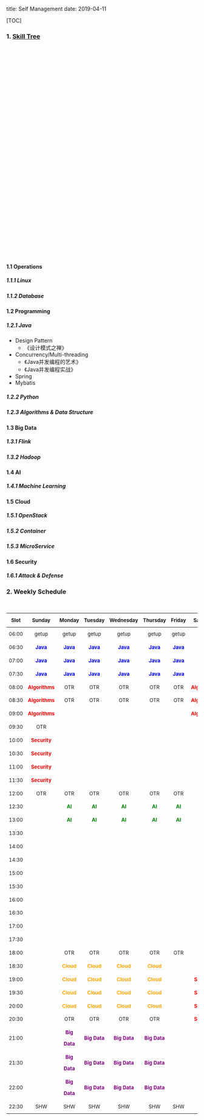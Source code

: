 title: Self Management
date: 2019-04-11

[TOC]

### 1. [Skill Tree](https://github.com/TeamStuQ/skill-map)

<div id="skillTree" style="width:100%;height:550px;"></div>
<script type="text/javascript">
    var myChart = echarts.init(document.getElementById('skillTree'));
    myChart.showLoading();
    $.get('https://echarts.baidu.com/data/asset/data/flare.json', function (data) {
        myChart.hideLoading();

        echarts.util.each(data.children, function (datum, index) {
            index % 2 === 0 && (datum.collapsed = true);
        });

        myChart.setOption(option = {
            tooltip: {
                trigger: 'item',
                triggerOn: 'mousemove'
            },
            series: [
                {
                    type: 'tree',

                    data: [data],

                    top: '1%',
                    left: '7%',
                    bottom: '1%',
                    right: '20%',

                    symbolSize: 7,

                    label: {
                        normal: {
                            position: 'left',
                            verticalAlign: 'middle',
                            align: 'right',
                            fontSize: 9
                        }
                    },

                    leaves: {
                        label: {
                            normal: {
                                position: 'right',
                                verticalAlign: 'middle',
                                align: 'left'
                            }
                        }
                    },

                    expandAndCollapse: true,
                    animationDuration: 550,
                    animationDurationUpdate: 750
                }
            ]
        });
    });
</script>





#### 1.1 Operations

##### 1.1.1 Linux

##### 1.1.2 Database

#### 1.2 Programming

##### 1.2.1 Java

- Design Pattern
  - 《设计模式之禅》
- Concurrency/Multi-threading
  - 《Java并发编程的艺术》
  - 《Java并发编程实战》
- Spring
- Mybatis

##### 1.2.2 Python

##### 1.2.3 Algorithms & Data Structure

#### 1.3 Big Data

##### 1.3.1 Flink

##### 1.3.2 Hadoop

#### 1.4 AI

##### 1.4.1 Machine Learning

#### 1.5 Cloud

##### 1.5.1 OpenStack

##### 1.5.2 Container

##### 1.5.3 MicroService

#### 1.6 Security

##### 1.6.1 Attack & Defense

### 2. Weekly Schedule

<br />

<table style="width: 100%;font-size: 13px;line-height:30px;">
<thead>
<tr>
<th align="center">Slot</th>
<th align="center">Sunday</th>
<th align="center">Monday</th>
<th align="center">Tuesday</th>
<th align="center">Wednesday</th>
<th align="center">Thursday</th>
<th align="center">Friday</th>
<th align="center">Saturday</th>
</tr>
</thead>
<tbody>
<tr>
<td align="center">06:00</td>
<td align="center">getup</td>
<td align="center">getup</td>
<td align="center">getup</td>
<td align="center">getup</td>
<td align="center">getup</td>
<td align="center">getup</td>
<td align="center">getup</td>
</tr>
<tr>
<td align="center">06:30</td>
<td align="center"><span style="color: blue"><strong>Java</strong></span></td>
<td align="center"><span style="color: blue"><strong>Java</strong></span></td>
<td align="center"><span style="color: blue"><strong>Java</strong></span></td>
<td align="center"><span style="color: blue"><strong>Java</strong></span></td>
<td align="center"><span style="color: blue"><strong>Java</strong></span></td>
<td align="center"><span style="color: blue"><strong>Java</strong></span></td>
<td align="center"><span style="color: blue"><strong>Java</strong></span></td>
</tr>
<tr>
<td align="center">07:00</td>
<td align="center"><span style="color: blue"><strong>Java</strong></span></td>
<td align="center"><span style="color: blue"><strong>Java</strong></span></td>
<td align="center"><span style="color: blue"><strong>Java</strong></span></td>
<td align="center"><span style="color: blue"><strong>Java</strong></span></td>
<td align="center"><span style="color: blue"><strong>Java</strong></span></td>
<td align="center"><span style="color: blue"><strong>Java</strong></span></td>
<td align="center"><span style="color: blue"><strong>Java</strong></span></td>
</tr>
<tr>
<td align="center">07:30</td>
<td align="center"><span style="color: blue"><strong>Java</strong></span></td>
<td align="center"><span style="color: blue"><strong>Java</strong></span></td>
<td align="center"><span style="color: blue"><strong>Java</strong></span></td>
<td align="center"><span style="color: blue"><strong>Java</strong></span></td>
<td align="center"><span style="color: blue"><strong>Java</strong></span></td>
<td align="center"><span style="color: blue"><strong>Java</strong></span></td>
<td align="center"><span style="color: blue"><strong>Java</strong></span></td>
</tr>
<tr>
<td align="center">08:00</td>
<td align="center"><span style="color: red"><strong>Algorithms</strong></span></td>
<td align="center">OTR</td>
<td align="center">OTR</td>
<td align="center">OTR</td>
<td align="center">OTR</td>
<td align="center">OTR</td>
<td align="center"><span style="color: red"><strong>Algorithms</strong></span></td>
</tr>
<tr>
<td align="center">08:30</td>
<td align="center"><span style="color: red"><strong>Algorithms</strong></span></td>
<td align="center">OTR</td>
<td align="center">OTR</td>
<td align="center">OTR</td>
<td align="center">OTR</td>
<td align="center">OTR</td>
<td align="center"><span style="color: red"><strong>Algorithms</strong></span></td>
</tr>
<tr>
<td align="center">09:00</td>
<td align="center"><span style="color: red"><strong>Algorithms</strong></span></td>
<td align="center"></td>
<td align="center"></td>
<td align="center"></td>
<td align="center"></td>
<td align="center"></td>
<td align="center"><span style="color: red"><strong>Algorithms</strong></span></td>
</tr>
<tr>
<td align="center">09:30</td>
<td align="center">OTR</td>
<td align="center"></td>
<td align="center"></td>
<td align="center"></td>
<td align="center"></td>
<td align="center"></td>
<td align="center"></td>
</tr>
<tr>
<td align="center">10:00</td>
<td align="center"><span style="color: red"><strong>Security</strong></span></td>
<td align="center"></td>
<td align="center"></td>
<td align="center"></td>
<td align="center"></td>
<td align="center"></td>
<td align="center"></td>
</tr>
<tr>
<td align="center">10:30</td>
<td align="center"><span style="color: red"><strong>Security</strong></span></td>
<td align="center"></td>
<td align="center"></td>
<td align="center"></td>
<td align="center"></td>
<td align="center"></td>
<td align="center"></td>
</tr>
<tr>
<td align="center">11:00</td>
<td align="center"><span style="color: red"><strong>Security</strong></span></td>
<td align="center"></td>
<td align="center"></td>
<td align="center"></td>
<td align="center"></td>
<td align="center"></td>
<td align="center"></td>
</tr>
<tr>
<td align="center">11:30</td>
<td align="center"><span style="color: red"><strong>Security</strong></span></td>
<td align="center"></td>
<td align="center"></td>
<td align="center"></td>
<td align="center"></td>
<td align="center"></td>
<td align="center"></td>
</tr>
<tr>
<td align="center">12:00</td>
<td align="center">OTR</td>
<td align="center">OTR</td>
<td align="center">OTR</td>
<td align="center">OTR</td>
<td align="center">OTR</td>
<td align="center">OTR</td>
<td align="center">OTR</td>
</tr>
<tr>
<td align="center">12:30</td>
<td align="center"></td>
<td align="center"><span style="color: green"><strong>AI</strong></span></td>
<td align="center"><span style="color: green"><strong>AI</strong></span></td>
<td align="center"><span style="color: green"><strong>AI</strong></span></td>
<td align="center"><span style="color: green"><strong>AI</strong></span></td>
<td align="center"><span style="color: green"><strong>AI</strong></span></td>
<td align="center"><span style="color: green"><strong>AI</strong></span></td>
</tr>
<tr>
<td align="center">13:00</td>
<td align="center"></td>
<td align="center"><span style="color: green"><strong>AI</strong></span></td>
<td align="center"><span style="color: green"><strong>AI</strong></span></td>
<td align="center"><span style="color: green"><strong>AI</strong></span></td>
<td align="center"><span style="color: green"><strong>AI</strong></span></td>
<td align="center"><span style="color: green"><strong>AI</strong></span></td>
<td align="center"><span style="color: green"><strong>AI</strong></span></td>
</tr>
<tr>
<td align="center">13:30</td>
<td align="center"></td>
<td align="center"></td>
<td align="center"></td>
<td align="center"></td>
<td align="center"></td>
<td align="center"></td>
<td align="center"></td>
</tr>
<tr>
<td align="center">14:00</td>
<td align="center"></td>
<td align="center"></td>
<td align="center"></td>
<td align="center"></td>
<td align="center"></td>
<td align="center"></td>
<td align="center"></td>
</tr>
<tr>
<td align="center">14:30</td>
<td align="center"></td>
<td align="center"></td>
<td align="center"></td>
<td align="center"></td>
<td align="center"></td>
<td align="center"></td>
<td align="center"></td>
</tr>
<tr>
<td align="center">15:00</td>
<td align="center"></td>
<td align="center"></td>
<td align="center"></td>
<td align="center"></td>
<td align="center"></td>
<td align="center"></td>
<td align="center"></td>
</tr>
<tr>
<td align="center">15:30</td>
<td align="center"></td>
<td align="center"></td>
<td align="center"></td>
<td align="center"></td>
<td align="center"></td>
<td align="center"></td>
<td align="center"></td>
</tr>
<tr>
<td align="center">16:00</td>
<td align="center"></td>
<td align="center"></td>
<td align="center"></td>
<td align="center"></td>
<td align="center"></td>
<td align="center"></td>
<td align="center"></td>
</tr>
<tr>
<td align="center">16:30</td>
<td align="center"></td>
<td align="center"></td>
<td align="center"></td>
<td align="center"></td>
<td align="center"></td>
<td align="center"></td>
<td align="center"></td>
</tr>
<tr>
<td align="center">17:00</td>
<td align="center"></td>
<td align="center"></td>
<td align="center"></td>
<td align="center"></td>
<td align="center"></td>
<td align="center"></td>
<td align="center"></td>
</tr>
<tr>
<td align="center">17:30</td>
<td align="center"></td>
<td align="center"></td>
<td align="center"></td>
<td align="center"></td>
<td align="center"></td>
<td align="center"></td>
<td align="center"></td>
</tr>
<tr>
<td align="center">18:00</td>
<td align="center"></td>
<td align="center">OTR</td>
<td align="center">OTR</td>
<td align="center">OTR</td>
<td align="center">OTR</td>
<td align="center">OTR</td>
<td align="center">OTR</td>
</tr>
<tr>
<td align="center">18:30</td>
<td align="center"></td>
<td align="center"><span style="color: orange"><strong>Cloud</strong></span></td>
<td align="center"><span style="color: orange"><strong>Cloud</strong></span></td>
<td align="center"><span style="color: orange"><strong>Cloud</strong></span></td>
<td align="center"><span style="color: orange"><strong>Cloud</strong></span></td>
<td align="center"></td>
<td align="center">OTR</td>
</tr>
<tr>
<td align="center">19:00</td>
<td align="center"></td>
<td align="center"><span style="color: orange"><strong>Cloud</strong></span></td>
<td align="center"><span style="color: orange"><strong>Cloud</strong></span></td>
<td align="center"><span style="color: orange"><strong>Cloud</strong></span></td>
<td align="center"><span style="color: orange"><strong>Cloud</strong></span></td>
<td align="center"></td>
<td align="center"><span style="color: red"><strong>Security</strong></span></td>
</tr>
<tr>
<td align="center">19:30</td>
<td align="center"></td>
<td align="center"><span style="color: orange"><strong>Cloud</strong></span></td>
<td align="center"><span style="color: orange"><strong>Cloud</strong></span></td>
<td align="center"><span style="color: orange"><strong>Cloud</strong></span></td>
<td align="center"><span style="color: orange"><strong>Cloud</strong></span></td>
<td align="center"></td>
<td align="center"><span style="color: red"><strong>Security</strong></span></td>
</tr>
<tr>
<td align="center">20:00</td>
<td align="center"></td>
<td align="center"><span style="color: orange"><strong>Cloud</strong></span></td>
<td align="center"><span style="color: orange"><strong>Cloud</strong></span></td>
<td align="center"><span style="color: orange"><strong>Cloud</strong></span></td>
<td align="center"><span style="color: orange"><strong>Cloud</strong></span></td>
<td align="center"></td>
<td align="center"><span style="color: red"><strong>Security</strong></span></td>
</tr>
<tr>
<td align="center">20:30</td>
<td align="center"></td>
<td align="center">OTR</td>
<td align="center">OTR</td>
<td align="center">OTR</td>
<td align="center">OTR</td>
<td align="center"></td>
<td align="center"><span style="color: red"><strong>Security</strong></span></td>
</tr>
<tr>
<td align="center">21:00</td>
<td align="center"></td>
<td align="center"><span style="color: purple"><strong>Big Data</strong></span></td>
<td align="center"><span style="color: purple"><strong>Big Data</strong></span></td>
<td align="center"><span style="color: purple"><strong>Big Data</strong></span></td>
<td align="center"><span style="color: purple"><strong>Big Data</strong></span></td>
<td align="center"></td>
<td align="center">OTR</td>
</tr>
<tr>
<td align="center">21:30</td>
<td align="center"></td>
<td align="center"><span style="color: purple"><strong>Big Data</strong></span></td>
<td align="center"><span style="color: purple"><strong>Big Data</strong></span></td>
<td align="center"><span style="color: purple"><strong>Big Data</strong></span></td>
<td align="center"><span style="color: purple"><strong>Big Data</strong></span></td>
<td align="center"></td>
<td align="center"></td>
</tr>
<tr>
<td align="center">22:00</td>
<td align="center"></td>
<td align="center"><span style="color: purple"><strong>Big Data</strong></span></td>
<td align="center"><span style="color: purple"><strong>Big Data</strong></span></td>
<td align="center"><span style="color: purple"><strong>Big Data</strong></span></td>
<td align="center"><span style="color: purple"><strong>Big Data</strong></span></td>
<td align="center"></td>
<td align="center"></td>
</tr>
<tr>
<td align="center">22:30</td>
<td align="center">SHW</td>
<td align="center">SHW</td>
<td align="center">SHW</td>
<td align="center">SHW</td>
<td align="center">SHW</td>
<td align="center">SHW</td>
<td align="center">SHW</td>
</tr>
</tbody>
</table>